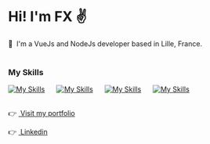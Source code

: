 Hi! I'm FX ✌️
========================================================================================================================================

🚀  I'm a VueJs and NodeJs developer based in Lille, France.
<br/>
<br/>

### My Skills

[![My Skills](https://skillicons.dev/icons?i=vue,js,vite,sass)](https://skillicons.dev) &nbsp;&nbsp;&nbsp;&nbsp;&nbsp;[![My Skills](https://skillicons.dev/icons?i=nodejs,express,mysql)](https://skillicons.dev) &nbsp;&nbsp;&nbsp;&nbsp;&nbsp;[![My Skills](https://skillicons.dev/icons?i=figma,ps,pr)](https://skillicons.dev) &nbsp;&nbsp;&nbsp;&nbsp;&nbsp;[![My Skills](https://skillicons.dev/icons?i=vercel,netlify)](https://skillicons.dev)
<br/>
<br/>

👉&nbsp;<a href="https://www.fxsavary.com/">&nbsp;Visit my portfolio</a>

👉&nbsp;<a href="https://www.linkedin.com/in/françois-xavier-savary-ab9665210/">&nbsp;Linkedin</a>

